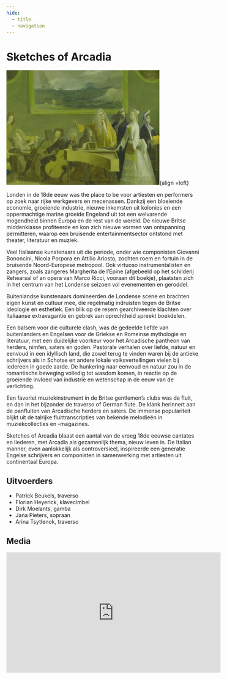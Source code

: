 ```yaml
---
hide:
  - title
  - navigation
---
```


# Sketches of Arcadia

![Sprezzanti Rime](../../assets/images/sketches_of_arcadia.jpg){align =left}

Londen in de 18de eeuw was the place to be voor artiesten en performers op zoek naar rijke werkgevers en mecenassen. Dankzij een bloeiende economie, groeiende industrie, nieuwe inkomsten uit kolonies en een oppermachtige marine groeide Engeland uit tot een welvarende mogendheid binnen Europa en de rest van de wereld. De nieuwe Britse middenklasse profiteerde en kon zich nieuwe vormen van ontspanning permitteren, waarop een bruisende entertainmentsector ontstond met theater, literatuur en muziek.  

Veel Italiaanse kunstenaars uit die periode, onder wie componisten Giovanni Bononcini, Nicola Porpora en Attilio Ariosto, zochten roem en fortuin in de bruisende Noord-Europese metropool. Ook virtuoso instrumentalisten en zangers, zoals zangeres Margherita de l’Épine (afgebeeld op het schilderij Rehearsal of an opera van Marco Ricci, vooraan dit boekje), plaatsten zich in het centrum van het Londense seizoen vol evenementen en geroddel.

Buitenlandse kunstenaars domineerden de Londense scene en brachten eigen kunst en cultuur mee, die regelmatig indruisten tegen de Britse ideologie en esthetiek. Een blik op de resem gearchiveerde klachten over Italiaanse extravagantie en gebrek aan oprechtheid spreekt boekdelen.

Een balsem voor die culturele clash, was de gedeelde liefde van buitenlanders en Engelsen voor de Griekse en Romeinse mythologie en literatuur, met een duidelijke voorkeur voor het Arcadische pantheon van herders, nimfen, saters en goden. Pastorale verhalen over liefde, natuur en eenvoud in een idyllisch land, die zowel terug te vinden waren bij de antieke schrijvers als in Schotse en andere lokale volksvertellingen vielen bij iedereen in goede aarde. De hunkering naar eenvoud en natuur zou in de romantische beweging volledig tot wasdom komen, in reactie op de groeiende invloed van industrie en wetenschap in de eeuw van de verlichting.

Een favoriet muziekinstrument in de Britse gentlemen’s clubs was de fluit, en dan in het bijzonder de traverso of German flute. De klank herinnert aan de panfluiten van Arcadische herders en saters. De immense populariteit blijkt uit de talrijke fluittranscripties van bekende melodieën in muziekcollecties en -magazines. 

Sketches of Arcadia blaast een aantal van de vroeg 18de eeuwse cantates en liederen, met Arcadia als gezamenlijk thema, nieuw leven in. De Italian manner, even aanlokkelijk als controversieel, inspireerde een generatie Engelse schrijvers en componisten in samenwerking met artiesten uit continentaal Europa.

## Uitvoerders

- Patrick Beukels, traverso
- Florian Heyerick, klavecimbel
- Dirk Moelants, gamba
- Jana Pieters, sopraan
- Arina Tsytlenok, traverso

## Media

<iframe width="560" height="315" src="https://www.youtube.com/embed/videoseries?si=EK7TUQT3wwqoYK_g&amp;list=PLDTXvtcLnrvEIwoM-GZGH0jvztRFmg7cF" title="YouTube video player" frameborder="0" allow="accelerometer; autoplay; clipboard-write; encrypted-media; gyroscope; picture-in-picture; web-share" referrerpolicy="strict-origin-when-cross-origin" allowfullscreen></iframe>


